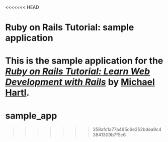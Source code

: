 <<<<<<< HEAD
# Ruby on Rails Tutorial: sample application

This is the sample application for the
[*Ruby on Rails Tutorial:
Learn Web Development with Rails*](http://www.railstutorial.org/)
by [Michael Hartl](http://www.michaelhartl.com/).
=======
# sample_app
>>>>>>> 358afc1a77a495c6e252bdea9c43841309b7f5c6
